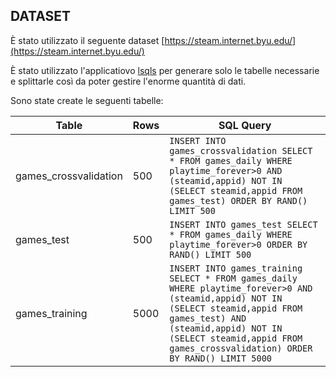 ## DATASET

È stato utilizzato il seguente dataset [https://steam.internet.byu.edu/](https://steam.internet.byu.edu/)

È stato utilizzato l'applicatiovo [lsqls](https://github.com/alessandrodicosola/lsqls) per generare solo le tabelle necessarie e splittarle così da poter gestire l'enorme quantità di dati.

Sono state create le seguenti tabelle:

| Table                 |Rows| SQL Query |
|-----------------------|----|-----------|
| games_crossvalidation |500|`INSERT INTO games_crossvalidation SELECT * FROM games_daily WHERE playtime_forever>0 AND (steamid,appid) NOT IN (SELECT steamid,appid FROM games_test) ORDER BY RAND() LIMIT 500`      |
| games_test            |500| `INSERT INTO games_test SELECT * FROM games_daily WHERE playtime_forever>0 ORDER BY RAND() LIMIT 500`     |
| games_training        |5000| `INSERT INTO games_training SELECT * FROM games_daily WHERE playtime_forever>0 AND (steamid,appid) NOT IN (SELECT steamid,appid FROM games_test) AND (steamid,appid) NOT IN (SELECT steamid,appid FROM games_crossvalidation) ORDER BY RAND() LIMIT 5000`      |


